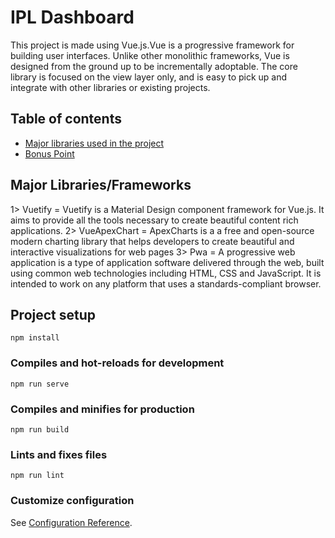 # IPL Dashboard
This project is made using Vue.js.Vue is a progressive framework for building user interfaces. Unlike other monolithic frameworks, Vue is designed from the ground up to be incrementally adoptable. The core library is focused on the view layer only, and is easy to pick up and integrate with other libraries or existing projects.

## Table of contents
* [Major libraries  used in the project](#libraries)
* [Bonus Point](#Bonus-point)

## Major Libraries/Frameworks 
1> Vuetify = Vuetify is a Material Design component framework for Vue.js. It aims to provide all the tools necessary to create beautiful content rich applications.
2> VueApexChart = ApexCharts is a a free and open-source modern charting library that helps developers to create beautiful and interactive visualizations for web pages
3> Pwa = A progressive web application is a type of application software delivered through the web, built using common web technologies including HTML, CSS and JavaScript. It is intended to work on any platform that uses a standards-compliant browser.

## Project setup
```
npm install
```

### Compiles and hot-reloads for development
```
npm run serve
```

### Compiles and minifies for production
```
npm run build
```

### Lints and fixes files
```
npm run lint
```

### Customize configuration
See [Configuration Reference](https://cli.vuejs.org/config/).

